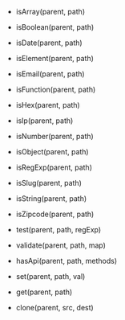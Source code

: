



* isArray(parent, path)
* isBoolean(parent, path)
* isDate(parent, path)
* isElement(parent, path)
* isEmail(parent, path)
* isFunction(parent, path)
* isHex(parent, path)
* isIp(parent, path)
* isNumber(parent, path)
* isObject(parent, path)
* isRegExp(parent, path)
* isSlug(parent, path)
* isString(parent, path)
* isZipcode(parent, path)

* test(parent, path, regExp)

* validate(parent, path, map)

* hasApi(parent, path, methods)

* set(parent, path, val)
* get(parent, path)
* clone(parent, src, dest)

